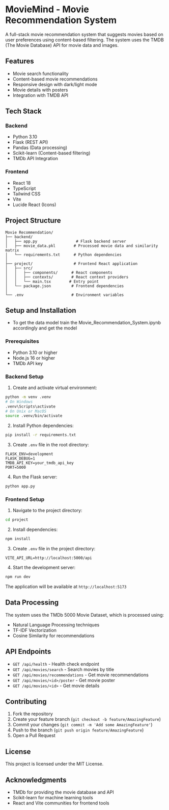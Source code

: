 # MovieMind - Movie Recommendation System

A full-stack movie recommendation system that suggests movies based on user preferences using content-based filtering. The system uses the TMDB (The Movie Database) API for movie data and images.

## Features

- Movie search functionality
- Content-based movie recommendations
- Responsive design with dark/light mode
- Movie details with posters
- Integration with TMDB API

## Tech Stack

### Backend
- Python 3.10
- Flask (REST API)
- Pandas (Data processing)
- Scikit-learn (Content-based filtering)
- TMDb API Integration

### Frontend
- React 18
- TypeScript
- Tailwind CSS
- Vite
- Lucide React (Icons)

## Project Structure

```
Movie Recommendation/
├── backend/
│   ├── app.py                 # Flask backend server
│   ├── movie_data.pkl        # Processed movie data and similarity matrix
│   └── requirements.txt      # Python dependencies
│
├── project/                  # Frontend React application
│   ├── src/
│   │   ├── components/      # React components
│   │   ├── contexts/        # React context providers
│   │   └── main.tsx        # Entry point
│   └── package.json         # Frontend dependencies
│
└── .env                     # Environment variables
```

## Setup and Installation

- To get the data model train the Movie_Recommendation_System.ipynb accordingly and get the model

### Prerequisites
- Python 3.10 or higher
- Node.js 16 or higher
- TMDb API key

### Backend Setup

1. Create and activate virtual environment:
```bash
python -m venv .venv
# On Windows
.venv\Scripts\activate
# On Unix or MacOS
source .venv/bin/activate
```

2. Install Python dependencies:
```bash
pip install -r requirements.txt
```

3. Create `.env` file in the root directory:
```env
FLASK_ENV=development
FLASK_DEBUG=1
TMDB_API_KEY=your_tmdb_api_key
PORT=5000
```

4. Run the Flask server:
```bash
python app.py
```

### Frontend Setup

1. Navigate to the project directory:
```bash
cd project
```

2. Install dependencies:
```bash
npm install
```

3. Create `.env` file in the project directory:
```env
VITE_API_URL=http://localhost:5000/api
```

4. Start the development server:
```bash
npm run dev
```

The application will be available at `http://localhost:5173`

## Data Processing

The system uses the TMDb 5000 Movie Dataset, which is processed using:
- Natural Language Processing techniques
- TF-IDF Vectorization
- Cosine Similarity for recommendations

## API Endpoints

- `GET /api/health` - Health check endpoint
- `GET /api/movies/search` - Search movies by title
- `GET /api/movies/recommendations` - Get movie recommendations
- `GET /api/movies/<id>/poster` - Get movie poster
- `GET /api/movies/<id>` - Get movie details

## Contributing

1. Fork the repository
2. Create your feature branch (`git checkout -b feature/AmazingFeature`)
3. Commit your changes (`git commit -m 'Add some AmazingFeature'`)
4. Push to the branch (`git push origin feature/AmazingFeature`)
5. Open a Pull Request

## License

This project is licensed under the MIT License.

## Acknowledgments

- TMDb for providing the movie database and API
- Scikit-learn for machine learning tools
- React and Vite communities for frontend tools
